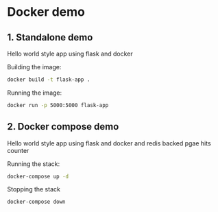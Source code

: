 # Docker demo

## 1. Standalone demo

Hello world style app using flask and docker

Building the image: 
```bash
docker build -t flask-app .
```

Running the image:

```bash
docker run -p 5000:5000 flask-app
```


## 2. Docker compose demo

Hello world style app using flask and docker and redis backed pgae hits counter

Running the stack:

```bash
docker-compose up -d
```

Stopping the stack

```bash
docker-compose down
```
